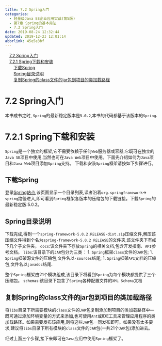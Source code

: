 ```yaml
---
title: 7.2 Spring入门
categories: 
  - 轻量级Java EE企业应用实战(第5版)
  - 第7章 Spring的基本用法
  - 7.2 Spring入门
date: 2019-08-24 12:32:44
updated: 2019-12-23 12:01:14
abbrlink: 45e5e3bf
---
```

<div id='my_toc'><a href="/JavaReadingNotes/45e5e3bf/#7-2-Spring入门" class="header_1">7.2 Spring入门</a>&nbsp;<br><a href="/JavaReadingNotes/45e5e3bf/#7-2-1-Spring下载和安装" class="header_1">7.2.1 Spring下载和安装</a>&nbsp;<br><a href="/JavaReadingNotes/45e5e3bf/#下载Spring" class="header_2">下载Spring</a>&nbsp;<br><a href="/JavaReadingNotes/45e5e3bf/#Spring目录说明" class="header_2">Spring目录说明</a>&nbsp;<br><a href="/JavaReadingNotes/45e5e3bf/#复制Spring的class文件的jar包到项目的类加载路径" class="header_2">复制Spring的class文件的jar包到项目的类加载路径</a>&nbsp;<br></div>
<style>.header_1{margin-left: 1em;}.header_2{margin-left: 2em;}.header_3{margin-left: 3em;}.header_4{margin-left: 4em;}.header_5{margin-left: 5em;}.header_6{margin-left: 6em;}</style>
<!--more-->
<script>if (navigator.platform.search('arm')==-1){document.getElementById('my_toc').style.display = 'none';}var e,p = document.getElementsByTagName('p');while (p.length>0) {e = p[0];e.parentElement.removeChild(e);}</script>

<!--end-->
<!--SSTStart-->
# 7.2 Spring入门 #
本书成书之时, `Spring`的最新稳定版本是`5.0.2`,本书的代码都基于该版本的`Spring`.
# 7.2.1 Spring下载和安装 #
`Spring`是一个独立的框架,它不需要依赖于任何`Web`服务器或容器,它既可在独立的`Java SE`项目中使用,当然也可在`Java Web`项目中使用。下面先介绍如何为`Java`项目和`Java Web`项目添加`Spring`支持。
下载和安装`Spring`框架请按如下步骤进行。
## 下载Spring ##
登录[Spring站点](http://repo.springsource.org/libs-release-local),该页面显示一个目录列表,读者沿着`org.springframework`→ `spring`路径进入,即可看到`Spring`框架各版本的压缩包的下载链接。下载`Spring`的最新稳定版:5.0.2。

## Spring目录说明 ##
下载完成,得到一个`spring-framework-5.0.2.RELEASE-dist.zip`压缩文件,解压该压缩文件得到个名为`spring-framework-5.0.2 RELEASE`的文件夹,该文件夹下有如下几个子文件夹。
`docs`:该文件夹下存放`Spring`的相关文档,包含开发指南、`API`参考文档。
`libs`:该目录下的`JAR`包分为三类：
    1. `Spring`框架`class`文件的`JAR`包;
    1. `Spring`框架源文件的压缩包,文件名以`-sources`结尾;
    1. `Spring`框架`API`文档的压缩包,文件名以`javadoc`结尾.

整个`Spring`框架由21个模块组成,该目录下将看到`Spring`为每个模块都提供了三个压缩包。
`schemas`:该目录下包含了`Spring`各种配置文件的`XML Schema`文档

## 复制Spring的class文件的jar包到项目的类加载路径 ##
将`libs`目录下所需要模块的`class`文件的`JAR`包复制添加到项目的类加载路径中—既可通过添加环境变量的方式来添加,也可使用`Ant`或IDE工具来管理应用程序的类加载路径。如果需要发布该应用,则将这些`JAR`包一同发布即可。如果没有太多要求,建议将`libs`目录下所有模块的`class`文件的`JAR`包(一共21个`JAR`包)添加进去。

经过上面三个步骤,接下来即可在`Java`应用中使用`Spring`框架了。
<!--SSTStop-->


